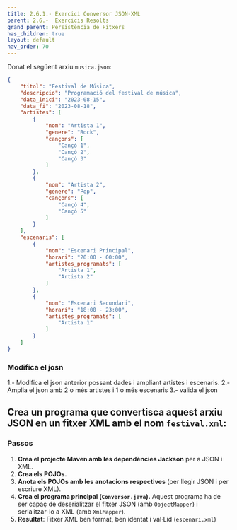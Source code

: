 ```yaml
---
title: 2.6.1.- Exercici Conversor JSON-XML
parent: 2.6.-  Exercicis Resolts
grand_parent: Persistència de Fitxers
has_children: true
layout: default
nav_order: 70
---
```




Donat el següent arxiu `musica.json`:

```json
{
    "titol": "Festival de Música",
    "descripcio": "Programació del festival de música",
    "data_inici": "2023-08-15",
    "data_fi": "2023-08-18",
    "artistes": [
        {
            "nom": "Artista 1",
            "genere": "Rock",
            "cançons": [
                "Cançó 1",
                "Cançó 2",
                "Cançó 3"
            ]
        },
        {
            "nom": "Artista 2",
            "genere": "Pop",
            "cançons": [
                "Cançó 4",
                "Cançó 5"
            ]
        }
    ],
    "escenaris": [
        {
            "nom": "Escenari Principal",
            "horari": "20:00 - 00:00",
            "artistes_programats": [
                "Artista 1",
                "Artista 2"
            ]
        },
        {
            "nom": "Escenari Secundari",
            "horari": "18:00 - 23:00",
            "artistes_programats": [
                "Artista 1"
            ]
        }
    ]
}
```

### Modifica el josn

1.- Modifica el json anterior possant dades i ampliant artistes i escenaris.
2.- Amplia el json amb 2 o més artistes i 1 o més escenaris
3.- valida el json



## Crea un programa que convertisca aquest arxiu JSON en un fitxer XML amb el nom `festival.xml`:

### Passos

1. **Crea el projecte Maven amb les dependències Jackson** per a JSON i XML.
2. **Crea els POJOs.**
3. **Anota els POJOs amb les anotacions respectives** (per llegir JSON i per escriure XML).
4. **Crea el programa principal (`Conversor.java`).** Aquest programa ha de ser capaç de deserialitzar el fitxer JSON (amb `ObjectMapper`) i serialitzar-lo a XML (amb `XmlMapper`).
5. **Resultat**: Fitxer XML ben format, ben identat i val·Lid (`escenari.xml`)

